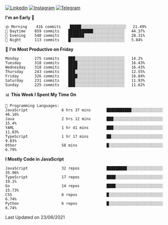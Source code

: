 [![Linkedin](https://img.shields.io/badge/-Archie-blue?style=flat-square&labelColor=gray&logo=Linkedin&logoColor=white&link=https://www.linkedin.com/in/archisdi)](https://www.linkedin.com/in/archisdi)
[![Instagram](https://img.shields.io/badge/-@archisdi-orange?style=flat-square&labelColor=gray&logo=Instagram&logoColor=white&link=https://www.instagram.com/archisdi)](https://www.instagram.com/archisdi)
[![Telegram](https://img.shields.io/badge/-aai-informational?style=flat-square&labelColor=gray&logo=telegram&logoColor=white&link=https://t.me/archisdi)](https://t.me/archisdi)

<!--START_SECTION:waka-->
**I'm an Early 🐤** 

```text
🌞 Morning    416 commits    █████░░░░░░░░░░░░░░░░░░░░   21.49% 
🌆 Daytime    859 commits    ███████████░░░░░░░░░░░░░░   44.37% 
🌃 Evening    548 commits    ███████░░░░░░░░░░░░░░░░░░   28.31% 
🌙 Night      113 commits    █░░░░░░░░░░░░░░░░░░░░░░░░   5.84%

```
📅 **I'm Most Productive on Friday** 

```text
Monday       275 commits    ███░░░░░░░░░░░░░░░░░░░░░░   14.2% 
Tuesday      318 commits    ████░░░░░░░░░░░░░░░░░░░░░   16.43% 
Wednesday    318 commits    ████░░░░░░░░░░░░░░░░░░░░░   16.43% 
Thursday     243 commits    ███░░░░░░░░░░░░░░░░░░░░░░   12.55% 
Friday       326 commits    ████░░░░░░░░░░░░░░░░░░░░░   16.84% 
Saturday     231 commits    ███░░░░░░░░░░░░░░░░░░░░░░   11.93% 
Sunday       225 commits    ███░░░░░░░░░░░░░░░░░░░░░░   11.62%

```


📊 **This Week I Spent My Time On** 

```text
💬 Programming Languages: 
JavaScript               6 hrs 37 mins       ███████████░░░░░░░░░░░░░░   46.16% 
Java                     2 hrs 12 mins       ███░░░░░░░░░░░░░░░░░░░░░░   15.4% 
YAML                     1 hr 41 mins        ███░░░░░░░░░░░░░░░░░░░░░░   11.83% 
TypeScript               1 hr 17 mins        ██░░░░░░░░░░░░░░░░░░░░░░░   9.03% 
Other                    58 mins             █░░░░░░░░░░░░░░░░░░░░░░░░   6.79%

```

**I Mostly Code in JavaScript** 

```text
JavaScript               32 repos            █████████░░░░░░░░░░░░░░░░   35.96% 
TypeScript               17 repos            ████░░░░░░░░░░░░░░░░░░░░░   19.1% 
Go                       14 repos            ████░░░░░░░░░░░░░░░░░░░░░   15.73% 
CSS                      6 repos             █░░░░░░░░░░░░░░░░░░░░░░░░   6.74% 
Python                   6 repos             █░░░░░░░░░░░░░░░░░░░░░░░░   6.74%

```



 Last Updated on 23/06/2021
<!--END_SECTION:waka-->